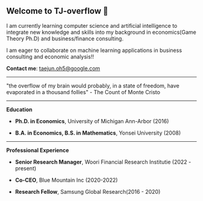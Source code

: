 ## Welcome to TJ-overflow 👋

I am currently learning computer science and artificial intelligence to integrate new knowledge and skills into my background in economics(Game Theory Ph.D) and business/finance consulting.

I am eager to collaborate on machine learning applications in business consulting and economic analysis!!

**Contact me**: taejun.oh5@google.com

---------------------------------------------

"the overflow of my brain would probably, in a state of freedom, have evaporated in a thousand follies" - The Count of Monte Cristo

---------------------------------------------
**Education**

* **Ph.D. in Economics**, University of Michigan Ann-Arbor (2016)

* **B.A. in Economics, B.S. in Mathematics**, Yonsei University (2008)

---------------------------------------------
**Professional Experience**

* **Senior Research Manager**, Woori Financial Research Institutie (2022 - present)

* **Co-CEO**, Blue Mountain Inc (2020-2022)

* **Research Fellow**, Samsung Global Research(2016 - 2020)






